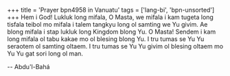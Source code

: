 +++
title = 'Prayer bpn4958 in Vanuatu'
tags = ['lang-bi', 'bpn-unsorted']
+++
Hem i God! Lukluk long mifala, O Masta, we mifala i kam tugeta long tisfala teibol mo mifala i talem tangkyu long ol samting we Yu givim.  Ae blong mifala i stap lukluk long Kingdom blong Yu.   O Masta!  Sendem i kam long mifala ol tabu kakae mo ol blesing blong Yu.  I tru tumas se Yu Yu seraotem ol samting oltaem.   I tru tumas se Yu Yu givim ol blesing oltaem mo Yu Yu gat sori long ol man.

-- Abdu'l-Bahá
